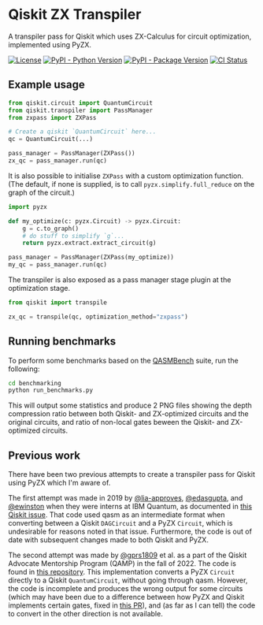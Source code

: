 # Qiskit ZX Transpiler

A transpiler pass for Qiskit which uses ZX-Calculus for circuit optimization, implemented using PyZX.

[![License](https://img.shields.io/github/license/dlyongemallo/qiskit-zx-transpiler.svg)](https://opensource.org/licenses/Apache-2.0)
[![PyPI - Python Version](https://img.shields.io/pypi/pyversions/qiskit-zx-transpiler)]()
[![PyPI - Package Version](https://badge.fury.io/py/qiskit-zx-transpiler.svg)](https://badge.fury.io/py/qiskit-zx-transpiler)
[![CI Status](https://github.com/dlyongemallo/qiskit-zx-transpiler/actions/workflows/test.yml/badge.svg)](https://github.com/dlyongemallo/qiskit-zx-transpiler/actions/workflows/test.yml)

## Example usage

```python
from qiskit.circuit import QuantumCircuit
from qiskit.transpiler import PassManager
from zxpass import ZXPass

# Create a qiskit `QuantumCircuit` here...
qc = QuantumCircuit(...)

pass_manager = PassManager(ZXPass())
zx_qc = pass_manager.run(qc)
```

It is also possible to initialise `ZXPass` with a custom optimization function.
(The default, if none is supplied, is to call `pyzx.simplify.full_reduce`
on the graph of the circuit.)

```python
import pyzx

def my_optimize(c: pyzx.Circuit) -> pyzx.Circuit:
    g = c.to_graph()
    # do stuff to simplify `g`...
    return pyzx.extract.extract_circuit(g)

pass_manager = PassManager(ZXPass(my_optimize))
my_qc = pass_manager.run(qc)
```

The transpiler is also exposed as a pass manager stage plugin at the optimization stage.

```python
from qiskit import transpile

zx_qc = transpile(qc, optimization_method="zxpass")
```

## Running benchmarks

To perform some benchmarks based on the [QASMBench](https://github.com/pnnl/QASMBench) suite, run the following:

```bash
cd benchmarking
python run_benchmarks.py
```

This will output some statistics and produce 2 PNG files showing the depth compression ratio between both Qiskit- and ZX-optimized circuits and the original circuits, and ratio of non-local gates beween the Qiskit- and ZX-optimized circuits.

## Previous work

There have been two previous attempts to create a transpiler pass for Qiskit using PyZX which I'm aware of.

The first attempt was made in 2019 by
[@lia-approves](https://github.com/lia-approves), [@edasgupta](https://github.com/edasgupta), and [@ewinston](https://github.com/ewinston)
when they were interns at IBM Quantum, as documented in [this Qiskit issue](https://github.com/Qiskit/qiskit/issues/4990).
That code used qasm as an intermediate format when converting between a Qiskit `DAGCircuit` and a PyZX `Circuit`,
which is undesirable for reasons noted in that issue. Furthermore, the code is out of date with subsequent changes made to both Qiskit and PyZX.

The second attempt was made by [@gprs1809](https://github.com/gprs1809) et al. as a part of the Qiskit Advocate Mentorship Program (QAMP) in the fall of 2022.
The code is found in [this repository](https://github.com/gprs1809/ZX_to_DAG_QAMP_fall_2022).
This implementation converts a PyZX `Circuit` directly to a Qiskit `QuantumCircuit`, without going through qasm.
However, the code is incomplete and produces the wrong output for some circuits
(which may have been due to a difference between how PyZX and Qiskit implements certain gates, fixed in [this PR](https://github.com/Quantomatic/pyzx/pull/156)),
and (as far as I can tell) the code to convert in the other direction is not available.

